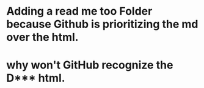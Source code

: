 # Adding a read me too Folder because Github is prioritizing the md over the html.
# why won't GitHub recognize the D*** html.
